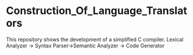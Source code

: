 # Construction_Of_Language_Translators
This repository shows the development of a simplified C compiler. 
Lexical Analyzer -> Syntax Parser->Semantic Analyzer -> Code Generator
